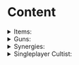# Content
<details>
<summary>Items:
</summary>

|Name|Type|Quality|Effect|Unlock|
|-|-|-|-|-|
| Wooden Token | Active | ![D](https://raw.githubusercontent.com/SpecialAPI/EnterTheGungeonTierImageStorage/main/D.png "D") | Can't be used. Entering a new floor while holding it will create the Resourceful Rat shortcut shop, even if the player didn't use a shortcut elevator. Getting an item from the rat will remove the wooden token from the player. Because the items in the shortcut shop get better with each floor, it can be worth it to keep the token until Forge. The shortcut shops can't be created in Bullet Hell. If obtained in the Forge or Bullet Hell, the token can be used, giving the player 115 casings and a random D tier gun on use. If the player exits the Forge or Bullet Hell when the token can be used (by using Clone for example), the token will no longer be useable. | Defeat the Dragun after taking a shortcut to the Forge |
| PAY 2 WIN | Active | ![B](https://raw.githubusercontent.com/SpecialAPI/EnterTheGungeonTierImageStorage/main/B.png "B") | Can only be used near chest. When used, upgrades the nearest chest for casings. Better chests cost more to upgrade. Brown chests cost 25 casings, blue chests cost 35, green chests cost 50, red chests cost 85 and black chests cost 215. | |
| Fused Ammolet | Passive | ![D](https://raw.githubusercontent.com/SpecialAPI/EnterTheGungeonTierImageStorage/main/D.png "D") | Using blanks now creates a blank bomb instead. Blank bombs explode after 1 second. When a blank bomb explodes, it will create an explosion dealing 250 damage in a 3 tile radius and also cause a normal blank effect. The explosions can't hurt the player. | |
| Special API's Stuff | Active | ![B](https://raw.githubusercontent.com/SpecialAPI/EnterTheGungeonTierImageStorage/main/B.png "B") | 250 damage cooldown. When used, spawns 25-35 random objects from this list: folding table from Portable Table Device, a decoy, an explosive decoy, a bomb, an ice bomb, a proximity mine, a portable turret, a book from Magazine Rack, a red explosive barrel, an orange explosive barrel, a water barrel, an oil barrel, a poison barrel. | |
| Marine's Helmet | Passive | ![B](https://raw.githubusercontent.com/SpecialAPI/EnterTheGungeonTierImageStorage/main/B.png "B") | Gives 1 armor on initial pickup. Has a 5% chance to negate damage. The chance increases to 25% when the user has armor. | Beat Boss Rush as the Marine. |
| Convict's Shackles | Active (Unlocked)/Passive (Locked) | ![C](https://raw.githubusercontent.com/SpecialAPI/EnterTheGungeonTierImageStorage/main/C.png "C") | On use, the item is "locked", consuming the active item and granting a passive item that can't be dropped, removes 1 heart container, caps the player's max health at the current amount and gives a +4.5 flat damage up (the damage up scales with the gun's chance multiplier, meaning it's way weaker for guns that fire quicker and way stronger for guns that fire faster). Going to a new floor makes the item "rusted", which makes it remove an additional half heart container and only give a +1 flat damage up when locked. | |
| Resourceful Whistle | Active | ![A](https://raw.githubusercontent.com/SpecialAPI/EnterTheGungeonTierImageStorage/main/A.png "A") | 275 damage cooldown. Can't be stolen by the Resourceful Rat. On use, summons the Resourceful Rat to steal guns from enemies and bomb them afterwards. The rat can only steal from one enemy at a time. The bombs from the Rat can recharge the item, meaning that the item will be partially recharged when the rat leaves. The Rat can't steal guns from bosses. After picking up the item once, the rat will no longer be able to steal items from the player, unless the player has the Ring of the Resourceful Rat |  |
| Subscribe Button | Passive | ![S](https://raw.githubusercontent.com/SpecialAPI/EnterTheGungeonTierImageStorage/main/S.png "S") | Gives the player a 5% damage up for each subscriber the player has. Subscribers can be gained in different ways, for example by picking up certain items like some bullet upgrades. The player also gains subscribers when fighting some bosses like the Wallmonger. | |
| DLChest | Passive | ![B](https://raw.githubusercontent.com/SpecialAPI/EnterTheGungeonTierImageStorage/main/B.png "B") | Adds a special chest room each floor, even on bullet hell. | |
| Mirror of Truth | Passive | ![C](https://raw.githubusercontent.com/SpecialAPI/EnterTheGungeonTierImageStorage/main/C.png "C") | Replaces all chests with mirrors. Mirrors created by this item only give 1 curse. | |
| Withered Clover | Passive | ![D](https://raw.githubusercontent.com/SpecialAPI/EnterTheGungeonTierImageStorage/main/B.png "B") | All chests are replaced by either C or D tier chests, but spawn 4 at a time. | |
| Calendar | Passive | ![B](https://raw.githubusercontent.com/SpecialAPI/EnterTheGungeonTierImageStorage/main/B.png "B") | Increases different stats depending on the current day of the week. Monday: grants 2 speed. Tuesday: grants +25% dodge roll speed. Wednesday: grants 1 heart container. Thursday: grants +33% damage. Friday: grants +50% rate of fire. Saturday: grants +50% max ammo. Sunday: grants -20% enemy bullet speed. | |
| Green Candle | Active | ![A](https://raw.githubusercontent.com/SpecialAPI/EnterTheGungeonTierImageStorage/main/A.png "A") | Starts with 0 charges. Entering a room will apply green fire to a random enemy. Killing that enemy will give the player 1 charge. Each charge grants the player +5% damage. Can only be used with 5 charges. Using will consume all of the charges to create a giant pool of green fire, apply green fire to all enemies in the room and make them take double damage. Bosses affected by this effect will only take 50% more damage. | |
| Glass Bell | Active | ![B](https://raw.githubusercontent.com/SpecialAPI/EnterTheGungeonTierImageStorage/main/B.png "B") | 1 room recharge. On use, gives the player a glass guon stone. Can't be used when the player has 6 or more glass guon stones. When the player takes damage, the Glass Bell will break and will not be useable. Entering a new floor while the Glass Bell is broken will fix it, making it useable again. | |
| Wishing Orb | Active | ![B](https://raw.githubusercontent.com/SpecialAPI/EnterTheGungeonTierImageStorage/main/B.png "B") | On use, removes 1 heart container from the player to spawn a random chest. Has a higher chance to spawn better chests. Can't be used if the player has less than 2 heart containers. | |
| Butter | Passive | ![C](https://raw.githubusercontent.com/SpecialAPI/EnterTheGungeonTierImageStorage/main/C.png "C") | Using an active item will throw it. Just like thrown guns, thrown active items will deal 20 damage to any enemy it hits. Items with use duration will only be thrown after finishing their use. Single use items can't be thrown. | |
| Totally Legit Coupon | Passive | ![D](https://raw.githubusercontent.com/SpecialAPI/EnterTheGungeonTierImageStorage/main/D.png "D") | -100% shop prices. Taking an item from the shop will increase shop prices by 20%. Shop prices can go above the initial price. Can't be dropped after buying something. Can't appear in shops. |
| Asteroid Belt | Passive | ![S](https://raw.githubusercontent.com/SpecialAPI/EnterTheGungeonTierImageStorage/main/S.png "S") | All projectiles are replaced by asteroids that deal 25% more damage, have a fixed projectile speed, explode for 5 damage in a 1 tile radius and burn nearby enemies on destruction. Because asteroids are different projectiles, they will not keep projectile-specific effects like homing, bouncing or piercing. | |
| Gravedigger's Shovel | Active | ![C](https://raw.githubusercontent.com/SpecialAPI/EnterTheGungeonTierImageStorage/main/C.png "C") | 250 damage cooldown. On use, transforms all enemies in the room into Tombstoners. | |
| Gold Key | Passive | ![N/A](https://raw.githubusercontent.com/SpecialAPI/EnterTheGungeonTierImageStorage/main/N.png "N/A") | Found in a special secret room in abbey. Haunted. Allows for free entrance to the Resourceful Rat's Lair and the R&G Dept. | |
| The Amethyst | Passive | ![N/A](https://raw.githubusercontent.com/SpecialAPI/EnterTheGungeonTierImageStorage/main/N.png "N/A") | Everhood reference. Dropped by the Blobulord. Doubles damage dealt by charged enemies | |
| The Opal | Passive | ![N/A](https://raw.githubusercontent.com/SpecialAPI/EnterTheGungeonTierImageStorage/main/N.png "N/A") | Everhood reference. Dropped by the Old King. Grants immunity to pits. | |
| The Emerald | Passive | ![N/A](https://raw.githubusercontent.com/SpecialAPI/EnterTheGungeonTierImageStorage/main/N.png "N/A") | Everhood reference. Dropped by the Resourceful Rat. Doubles the time required for poison to hurt the player. | |
| The Aquamarine | Passive | ![N/A](https://raw.githubusercontent.com/SpecialAPI/EnterTheGungeonTierImageStorage/main/N.png "N/A") | Everhood reference. Dropped by Agunim. Grants immunity to electricity. | |
| The Ruby | Passive | ![N/A](https://raw.githubusercontent.com/SpecialAPI/EnterTheGungeonTierImageStorage/main/N.png "N/A") | Everhood reference. Dropped by the Advanced Dragun. Grants fire immunity. | |
| The Diamond | Passive | ![N/A](https://raw.githubusercontent.com/SpecialAPI/EnterTheGungeonTierImageStorage/main/N.png "N/A") | Everhood reference. Gained by doing a blood sacrifice. Grants a small all stat up. | |
| Otherworldy Assistance | Passive | ![A](https://raw.githubusercontent.com/SpecialAPI/EnterTheGungeonTierImageStorage/main/A.png "A") | Every 6-8 seconds in a combat room, a ghost spawns near a random enemy. The ghosts dash into the nearest enemy, taking away 50 max hp from them and then vanishing. | |
| Hot Coal | Passive | ![D](https://raw.githubusercontent.com/SpecialAPI/EnterTheGungeonTierImageStorage/main/D.png "D") | Grants guaranteed fire bullets. Taking damage sets the player on fire. While on fire, the player will leave a trail of ignited oil. | |
| Guardian of Time | Active | ![D](https://raw.githubusercontent.com/SpecialAPI/EnterTheGungeonTierImageStorage/main/D.png "D") | 1 room recharge. Can only be used in sealed rooms or near locked doors. On use, either unseals the current room or unlocks the nearest locked door. | ||  | Marbles | Active | ![D](https://raw.githubusercontent.com/SpecialAPI/EnterTheGungeonTierImageStorage/main/D.png "D") | 10 uses. On use, shoots a single makeshift cannon projectile. | |
| Frail Heart | Passive | ![C](https://raw.githubusercontent.com/SpecialAPI/EnterTheGungeonTierImageStorage/main/C.png "C") | Grants 3 health containers on pickup. and fully heals the player on initial pickup. When the player takes damage, all empty heart containers will be removed. | |
| Totem of Gundying | Active | ![B](https://raw.githubusercontent.com/SpecialAPI/EnterTheGungeonTierImageStorage/main/B.png "B") | Can't be used. If the player holds this item when taking a fatal hit, this item will be consumed to give the player a half heart (or an armor if playing as an armor-only character), give the player 3 seconds of invincibility, spawn 5 hearts and 3 armor. | |
| Watermelon | Active | ![B](https://raw.githubusercontent.com/SpecialAPI/EnterTheGungeonTierImageStorage/main/B.png "B") | 250 damage cooldown. On use, lobs watermelon projectiles that deal 67 damage on direct hit and explode for 33 damage in a 1 tile radius. | |
| Console Controller | Active | ![D](https://raw.githubusercontent.com/SpecialAPI/EnterTheGungeonTierImageStorage/main/D.png "D") | On use, the item is thrown, dealing 20 damage to anything it hits. | |
| Static Roll | Passive | ![D](https://raw.githubusercontent.com/SpecialAPI/EnterTheGungeonTierImageStorage/main/D.png "D") | Allows the player to roll in place. | |
| Mirrored Bullet | Passive | ![S](https://raw.githubusercontent.com/SpecialAPI/EnterTheGungeonTierImageStorage/main/S.png "S") | Totally not an eaglebeak ripoff. Gives 2 curse and doubles spread, but the player will shoot an additional mirrored bullet when shooting. | |
| Bloody Scales | Passive | ![B](https://raw.githubusercontent.com/SpecialAPI/EnterTheGungeonTierImageStorage/main/A.png "A") | I swear I have original ideas. Picking up a passive item will give the player another random passive item of the same quality. Picking up a gun will give the player another random gun of the same quality. Gives the player a 1% chance to instantly die when taking damage, which increases by 0.5% for each item or gun the player has (including starter items). Can't be dropped :) (im really sorry) | |
| Lock Plushie | Passive | ![S](https://raw.githubusercontent.com/SpecialAPI/EnterTheGungeonTierImageStorage/main/S.png "S") | Shooting will consume 1 key from the player to fire a giant key projectile that deals 55 fixed damage, pierces through 5 enemies and drops keys when hitting enemies. | Bring the Gold Key to the Aimless Void |
| Boss Chest | Passive | ![S](https://raw.githubusercontent.com/SpecialAPI/EnterTheGungeonTierImageStorage/main/S.png "S") | Defeating a boss will spawn random item. | |
| Chaos | Passive | ![S](https://raw.githubusercontent.com/SpecialAPI/EnterTheGungeonTierImageStorage/main/S.png "S") | Picking up a passive item for the first time will give the player 2 more random passive items, but remove a random passive item that the player had before picking up the item. Picking up a gun for the first time will give the player 2 more random guns, but remove a random gun that the player had before picking up the gun. | |
| Launcher | Passive | ![C](https://raw.githubusercontent.com/SpecialAPI/EnterTheGungeonTierImageStorage/main/C.png "C") | Reduces spread by 75% and increases damage by 50%. Most bullets become lobbed bullets, which can only damage enemies when landing. | |
| Balancing Pole | Passive | ![B](https://raw.githubusercontent.com/SpecialAPI/EnterTheGungeonTierImageStorage/main/B.png "B") | Libra from isaac. | |
| Infinity Crystal | Passive | ![S](https://raw.githubusercontent.com/SpecialAPI/EnterTheGungeonTierImageStorage/main/S.png "S") | Reduces damage by 25%, halves clip size and gives the player 2 curse on pickup, but all guns will no longer decrease their ammo when fired. | |
| Energy Drink | Active | ![B](https://raw.githubusercontent.com/SpecialAPI/EnterTheGungeonTierImageStorage/main/B.png "B") | 250 damage cooldown. On use, instantly refills the current gun's clip, gives the player +400% firerate and +100% speed. The firerate and speed bonuses quickly decay over the course of 5 seconds. | |
| Ammo Flower | Passive | ![C](https://raw.githubusercontent.com/SpecialAPI/EnterTheGungeonTierImageStorage/main/C.png "C") | Decreases reload speed by 5%. All semiautomatic guns become automatic. All charged guns will autofire when reaching the highest charge level. Guns automatically reload when all bullets in their clips are depleted. | |
| Flat Bullets | Passive | ![B](https://raw.githubusercontent.com/SpecialAPI/EnterTheGungeonTierImageStorage/main/B.png "B") | All bullets get +2 flat damage. | |
| Round-s | Passive | ![D](https://raw.githubusercontent.com/SpecialAPI/EnterTheGungeonTierImageStorage/main/D.png "D") | Grants the player +150% range. All bullets orbit around the player. | |
| Magic 8 Ball | Active | ![D](https://raw.githubusercontent.com/SpecialAPI/EnterTheGungeonTierImageStorage/main/D.png "D") | Tells random things but also points to secret rooms. |  |
| Lead Fists | Passive | ![N/A](https://raw.githubusercontent.com/SpecialAPI/EnterTheGungeonTierImageStorage/main/N.png "N/A") | Can only be obtained through the console. Hitting the rat during the punchout minigame will instantly win the round. |  |
| Heart Piece | Passive | ![D](https://raw.githubusercontent.com/SpecialAPI/EnterTheGungeonTierImageStorage/main/D.png "D") | Grants half of a heart container. |  |
| Hot Sauce | Active | ![C](https://raw.githubusercontent.com/SpecialAPI/EnterTheGungeonTierImageStorage/main/C.png "C") | Doubles the time required for fire to hurt the player. On use, sets the player on fire. While the player is on fire, grants guaranteed fire shots and increases damage based on how close the fire is to hurting the player. |  |
| Magic Bag | Active | ![B](https://raw.githubusercontent.com/SpecialAPI/EnterTheGungeonTierImageStorage/main/B.png "B") | 250 damage cooldown. Can only be used near pickups. On use, the nearest pickup is consumed. After recharging, the bag can be used to create 2 copies of the pickup consumed. |  |
| Banana Jam | Active | ![D](https://raw.githubusercontent.com/SpecialAPI/EnterTheGungeonTierImageStorage/main/D.png "D") | 300 damage cooldown. Can only be used when holding a gun that can be dropped. On use, the player throws the current gun and gets a new one from one tier below the tier of the gun that was thrown. The thrown gun doesn't get dropped back on the ground when it hits something. | Beat the Dragun as Singleplayer Cultist. |
| Crown Bullets | Passive | ![A](https://raw.githubusercontent.com/SpecialAPI/EnterTheGungeonTierImageStorage/main/A.png "A") | Grants 1 curse when held. Bullets have a 5% chance to inflict a variety of charm called "Cult Charm" that lasts forever. If an enemy affected by Cult Charm is the only remaining enemy in the room, it will become a "follower" you can indoctrinate for half a heart for it to become a companion. Indoctrinated follower companions will not inherit any bullet effects from the owner and can take damage and die from enemy bullets. |  |
| Red Blammolet | Passive | ![B](https://raw.githubusercontent.com/SpecialAPI/EnterTheGungeonTierImageStorage/main/B.png "B") | Grants one curse when held. Grants one additional blank per floor. When the player uses a blank, a third of all enemies in the current room (up to 3) will become a follower you can indoctrinate for half a heart for it to become a companion. Indoctrinated follower companions will not inherit any bullet effects from the owner and can take damage and die from enemy bullets. |  |
| Rusty Bullets | Passive | ![A](https://raw.githubusercontent.com/SpecialAPI/EnterTheGungeonTierImageStorage/main/A.png "A") | Bullets have a 10% chance to become rusted, halving their damage but infecting enemies with Rust. Enemies infected with Rust will take 50% more damage, be 15% slower and have an aura that spreads Rust to other enemies. Rust lasts infinitely on normal enemies but only lasts 10 seconds on bosses. Hitting a rusted enemy with a rusted bullet will not do anything and only deal half of the damage the bullet would normally deal. |  |
| Rusty Ammo Box | Passive | ![B](https://raw.githubusercontent.com/SpecialAPI/EnterTheGungeonTierImageStorage/main/B.png "B") | On first pickup, all guns that have 0 ammo gain 1 ammo. When a gun runs out of ammo, it is destroyed, creating pickups or items in the process. Quality of items/pickups for B or higher tier guns will be higher than guns of tiers C or lower. | |
| Wooden Dice | Passive | ![D](https://raw.githubusercontent.com/SpecialAPI/EnterTheGungeonTierImageStorage/main/D.png "D") | When you fire a bullet, a random number is rolled between 1 and 6. The bullet's damage is changed depending on the number. If the number is one, the bullet's damage is multiplied by 0.5. If the number is 2, the bullet's damage is multiplied by 0.7. If the number is 3, the bullet's damage is multiplied by 0.9. If the number is 4, the bullet's damage is multiplied by 1.1. If the number is 5, the bullet's damage is multiplied by 1.3. If the number is 6, the bullet's damage is multiplied by 1.5. This item has a hidden value that will change the outcomes of the random rolls each shot. When this item is first created, this number is set to a random number between 1 and 6. This also happens when the item is dropped or the player enters a new floor. If the hidden number is 3 or less, there's a chance to reroll the damage roll if its value is 4 or higher. If the hidden number is 3 or less, there's a chance to reroll the damage output if its value is 3 or lower. If the hidden number is 1 or 6, the chance to reroll is 75%. If the hidden number is 2 or 5, the chance to reroll is 50%. If the hidden number is 3 or 4, the chance to reroll is 25%. As the name suggests, this number is hidden and there's no way to tell what it is, while the damage roll will be shown when an enemy is hit. | |
</details>

<details>
<summary>Guns:
</summary>

|Name|Quality|Class|Stats|Special Effects|Unlock|
|-|-|-|-|-|-|
| Shooting Star | ![S](https://raw.githubusercontent.com/SpecialAPI/EnterTheGungeonTierImageStorage/main/S.png "S") | FULLAUTO | Shoot Style: Automatic, Magazine Size: 600, Ammo Capacity: 600, Damage: 8 (actual bullets), 3 (small bullets), Fire Rate: 0.11, Reload Time: 0, Shot Speed: 32, Range: 1000, Force: 20, Spread: 4° | Bullets split into smaller bullets on impact. | |
| Binarifle | ![B](https://raw.githubusercontent.com/SpecialAPI/EnterTheGungeonTierImageStorage/main/B.png "B") | PISTOL | Shoot Style: Semiautomatic, Magazine Size: 6, Ammo Capacity: 101, Damage: 10 (normal hit), 20 (chained hit), Fire Rate: 0.2, Reload Time: 1, Shot Speed: 13, Range: 60, Force: 10, Spread: 0° | Projectiles move in helix patterns. Hitting enemies with the projectiles consecutively without missing will deal double damage. | |
| Handheld Catapult | ![C](https://raw.githubusercontent.com/SpecialAPI/EnterTheGungeonTierImageStorage/main/C.png "C") | CHARGE | Shoot style: Charged, Magazine Size: 1, Ammo Capacity: 100, Damage: 100, Fire Rate: 1, Reload Time: 1, Shot Speed: 20, Range: ![Infinite](https://raw.githubusercontent.com/SpecialAPI/EnterTheGungeonTierImageStorage/main/InfinityBig.png "Infinite"), Force: 0, Spread: 0° | Projectiles are lobbed, only hitting enemies on landing | |
| Ak-NaN | ![A](https://raw.githubusercontent.com/SpecialAPI/EnterTheGungeonTierImageStorage/main/A.png "A") | SILLY | Shoot Style: Automatic, Magazine Size: 30, Ammo Capacity: 500, Damage: ?, Fire Rate: 0.11, Reload Time: 0.5, Shot Speed: ?, Range: ?, Force: 9, Spread: 360° | Bullet stats, direction and position are randomized each shot. | |
| Cacti Club | ![B](https://raw.githubusercontent.com/SpecialAPI/EnterTheGungeonTierImageStorage/main/B.png "B") | SILLY | Shoot Style: Semiautomatic, Magazine Size: 100, Ammo Capacity: 100, Damage: 15, Fire Rate: 0.77, Reload Time: 0, Shot Speed: 60, Range: 2, Fprce: 10, Spread: 0° | Hitting enemies with the club will spawn 3 cactus projectiles in random directions that deal double damage. | |
| Frogun | ![A](https://raw.githubusercontent.com/SpecialAPI/EnterTheGungeonTierImageStorage/main/A.png "A") | SHOTGUN | Shoot Style: Semiautomatic, Magazine Size: 6, Ammo Capacity: 130, Damage: 12 (bubbles), 5 (bullets), Fire Rate: 0.15, Reload Time: 1, Range: 15, Force: 10, Spread: 30° | Shoots two bubbles. Reloading an empty clip will pop all shot bubbles to create weaker bullets aimed at nearby enemies. | |
| Revolve-ver | ![C](https://raw.githubusercontent.com/SpecialAPI/EnterTheGungeonTierImageStorage/main/C.png "C") | PISTOL | Shoot Style: Semiautomatic, Magazine Size: 6, Ammo Capacity: 200, Damage: 13, Fire Rate: 0.15, Reload Time: 1, Shot Speed: 23, Range: 60, Force: 15, Spread: 0° | Bullets orbit around the player. | |
| Ak-3.14 | ![C](https://raw.githubusercontent.com/SpecialAPI/EnterTheGungeonTierImageStorage/main/C.png "C") | FULLAUTO | Shoot Style: Automatic, Magazine Size: 30, Ammo Capacity: 600, Damage: 5.5, Fire Rate: 0.11, Reload Time: 0.5, Shot Speed: 23, Range: 60, Force: 6, Spread: 0° | Bullets orbit around the player | |
| AK-SoundEngine | ![C](https://raw.githubusercontent.com/SpecialAPI/EnterTheGungeonTierImageStorage/main/C.png "C") | POISON | Shoot Style: Automatic, Magazine Size: 30, Ammo Capacity: 500, Damage: 20 (trash bag) ??? (poison blob) (the wiki doesnt say how much damage those deal, sorry), Fire Rate: 0.11, Reload Time: 1, Shot Speed: 20, Range: 1000, Force: 20, Spread: 10° | Normally fires small poison blobs from Trashcannon's trash bag, but has a 33% chance to fire the trash bag instead. Random fire and reload sounds every shot. |  |
| Ender Gun | ![S](https://raw.githubusercontent.com/SpecialAPI/EnterTheGungeonTierImageStorage/main/S.png "S") | NONE | Varies | Automatically transforms into the player's starting gun, but 3 times bigger. Every stat is the same as the original gun's, but bullet damage is 5 times higher. Can't transform into blasphemy, defaults to the Marine Sidearm instead. |  |
| Leather Whip | ![D](https://raw.githubusercontent.com/SpecialAPI/EnterTheGungeonTierImageStorage/main/D.png "D") | BEAM | Shoot Style: Semiautomatic, Magazine Size: 25, Ammo Capacity: ![Infinite](https://raw.githubusercontent.com/SpecialAPI/EnterTheGungeonTierImageStorage/main/InfinityBig.png "Infinite"), Damage: 9, Fire Rate: 0.75, Reload Time: 0, Shot Speed: 1, Range: ![Infinite](https://raw.githubusercontent.com/SpecialAPI/EnterTheGungeonTierImageStorage/main/InfinityBig.png "Infinite"), Force: 0, Spread: 0° | Attacks similarly to whips from Terraria. |  |
| Pistol Whip | ![C](https://raw.githubusercontent.com/SpecialAPI/EnterTheGungeonTierImageStorage/main/C.png "C") | BEAM | Shoot Style: Semiautomatic, Magazine Size: 25, Ammo Capacity: ![Infinite](https://raw.githubusercontent.com/SpecialAPI/EnterTheGungeonTierImageStorage/main/InfinityBig.png "Infinite"), Damage: 6.5 (whip) 6 (bullet), Fire Rate: 0.75, Reload Time: 0, Shot Speed: 1, Range: ![Infinite](https://raw.githubusercontent.com/SpecialAPI/EnterTheGungeonTierImageStorage/main/InfinityBig.png "Infinite"), Force: 0, Spread: 0° | Attacks similarly to whips from Terraria. When a whip segment hits an enemy, all segments will fire a bullet in the direction they are facing. |  |
| Whipped Cream | ![B](https://raw.githubusercontent.com/SpecialAPI/EnterTheGungeonTierImageStorage/main/B.png "B") | BEAM | Shoot Style: Automatic, Magazine Size: 25, Ammo Capacity: ![Infinite](https://raw.githubusercontent.com/SpecialAPI/EnterTheGungeonTierImageStorage/main/InfinityBig.png "Infinite"), Damage: 4, Fire Rate: 0.25, Reload Time: 0, Shot Speed: 1, Range: ![Infinite](https://raw.githubusercontent.com/SpecialAPI/EnterTheGungeonTierImageStorage/main/InfinityBig.png "Infinite"), Force: 0, Spread: 0° | Attacks similarly to whips from Terraria. |  |
| Lich's Old Gun | ![A](https://raw.githubusercontent.com/SpecialAPI/EnterTheGungeonTierImageStorage/main/A.png "A") | NONE | None (can't shoot) | Can't shoot. While held, all passive and active items will have all of their synergies automatically completed like a reverse Lich's Eye Bullets. | Kill Gunslinger's Past (same unlock method as Lich's Eye Bullets). |
| Suspicious Shotgun | ![B](https://raw.githubusercontent.com/SpecialAPI/EnterTheGungeonTierImageStorage/main/B.png "B") | FULLAUTO | Shoot Style: Semiautomatic, Magazine Size: 8, Ammo Capacity: 200, Damage: 6x6, Fire Rate: 0.6, Reload Time: 1, Shot Speed: 23, Range: 15, Force: 30, Spread: 20° | Unlike the Suspicious Shotgun from the original SpecialAPI's Stuff, this one doesn't get any extra benefits from rainbow mode because I don't want to give people incentive to play on easy mode. | |
| The Red Gun | ![S](https://raw.githubusercontent.com/SpecialAPI/EnterTheGungeonTierImageStorage/main/S.png "S") | SHOTGUN | Shoot Style: Semiautomatic, Magazine Size: 6, Ammo Capacity: 250, Damage: 14, Fire Rate: 0.15, Reload Time: 1, Shot Speed: 23, Range: 60, Force: 30, Spread: 5° | Grants 2 curse while held. Projectiles have a 33% chance to apply a variety of charm "Cult Charm" to any *jammed* enemies it hits. The followers created by Cult Charm applied by this gun will cost 25 ammo from the gun to indoctrinate instead of costing half a heart. Pressing reload with a full clip while standing near a companion, including followers indoctrinated will consume 50 ammo and destroy them to empower the gun. Companions will display the sacrifice bonus above their head when near the player. Companions not summoned through a companion item will give a 20% damage up and companions summoned through a companion item will give a 10% bonus per tier of the item (+10% bonus for D tier items. +20% for C tier item, etc) in addition to the +20% damage up. Can be used near the dead rat's body after punchout to consume it, granting 10 hegemony credits and 45 casings. | |
| Suspicious Shotgun | ![B](https://raw.githubusercontent.com/SpecialAPI/EnterTheGungeonTierImageStorage/main/B.png "B") | EXPLOSIVE | Shoot Style: Semiautomatic, Magazine Size: 6, Ammo Capacity: 200, Damage: 8, Fire Rate: 0.35, Reload Time: 1, Shot Speed: 23, Range: 75, Force: 10, Spread: 8° | Projectiles have a 50% chance to explode when hitting an enemy. The explosions deal 7 damage in a (relatively) small range. | |
</details>

<details>
<summary>Synergies:
</summary>

|Name|Components|Effect|
|-|-|-|
| Fufufufufu | Wooden Token + any of the following: Elimentaler, Rat Boots, Partially Eaten Cheese, Resourceful Sack, Ring of the Resourceful Rat or Resourceful Whistle | The Wooden Token is not consumed when taking a gun from the Resourceful Rat shop created by it. |
| Double the Wish! | Wishing Orb + Life Orb | Wishing Orb spawns two chests instead of one. |
| Wish of Power | Wishing Orb + Sprun | Using Wishing Orb makes Sprun transform. |
| Wish of Reflection | Wishing Orb + Rolling Eye | Using Wishing Orb reflects all enemy bullets in the room. |
| 25% OFF ON ALL IN-GAME PURCHASES! | PAY 2 WIN + Microtransaction Gun | Microtransaction Gun has a 25% chance to not consume the owner's shells. PAY 2 WIN costs 50% less casings to use. |
| Super Blasts | Fused Ammolet + Gold Ammolet | Fused Ammolet's explosion damage is doubled (from 250 to 500). |
| Stunning Blasts | Fused Ammolet + Lodestone Ammolet | Fused Ammolet's explosion knockback is doubled. |
| Random Blasts | Fused Ammolet + Chaos Ammolet | Fused Ammolet's explosion either leaves a random type of goop or gets double knockback. |
| Poison Blasts | Fused Ammolet + Uranium Ammolet | Fused Ammolet's explosion leaves a pool of poison goop. |
| Hot Blasts | Fused Ammolet + Copper Ammolet | Fused Ammolet's explosion leaves a pool of fire goop. |
| Freezing Blasts | Fused Ammolet + Frost Ammolet | Fused Ammolet's explosion leaves a pool of ice goop and freezes nearby water. |
| v3.0 The Massive Update | Special API's Stuff + any of the following: Utility Belt, Ammo Belt, Backpack, Bottle, Box, Mailbox, Briefcase of Cash or the Resourceful Sack | Special API's Stuff now spawns 40-55 objects instead of 25-35. |
| Also click that bell | Subscribe Button + any of the following: Rocket-Powered Bullets, Glass Bell or the Aged Bell | Subscribe Button's damage increase per subscriber is increased from +5% to +7%. |
| Also you can leave a comment | Subscribe Button + Mailbox | Subscribe Button's damage increase is tripled when holding the Mailbox. |
| Chill | Resourceful Whistle + any of the following: Ice Bomb, Frost Giant, Frost Bullets, Frost Ammolet, Cold 45, Polaris, Heart of Ice, Ice Cube, Ice Breaker or the Freeze Ray | Resourceful Rat summoned by the Resourceful Whistle now leaves ice bombs instead of normal bombs. |
| All At Once | Resourceful Whistle + any of the following: Elimentaler, Rat Boots, Partially Eaten Cheese, Resourceful Sack, Ring of the Resourceful Rat or Wooden Token | All enemies are affected by the Resourceful Whistle at once. |
| Shadow Mirror | Mirror of Truth + Shadow Clone | Spawns a shadow clone when the owner enters a room with enemies. |
| Blessed Mirror | Mirror of Truth + Silver Bullets | Reduces the curse gained from breaking a mirror created by the Mirror of Truth to 0.5. |
| Just Your Normal Luck | Withered Clover + Seven Leaf Clover | Chests will now have random tiers from D to S. C and D tier chests spawn 4 at once, B tier chests spawn 2 at once and A and S tier chests are unaffected. Unlocks all naturally spawned chests. |
| Somehow… Luckier? | Withered Clover + Mirror of Truth | Chests now spawn 5 at once instead of 4 at once. |
| BURN! BUUURRRNNNN!!! | Green Candle + any of the following: Hot Lead, Ring of Fire Resistance, Gungeon Pepper | Green Candle now ignites TWO enemies when entering a room. Green Candle's pool of green fire is now bigger. Enemies weakened by Green Candle now take 300% more damage. Bosses weakened by Green Candle now take 100% more damage. |
| Ring It Twice | Glass Bell + Aged Bell | Glass Bell's Glass Guon Stone limit is increased to 7. Glass Bell now creates 2 Glass Guon Stones on use. Glass Bell will still create 1 Glass Guon Stone if it's 1 Glass Guon Stone away from it's limit. |
| Celestial Rhythm | Shooting Star + Crescent Crossbow | Shooting Star now alternates between shooting Crescent Crossbow's split projectiles and Crescent Crossbow's charged projectiles. |
| Wishing Star | Shooting Star + Wishing Orb | Using Wishing Orb permanently increases Shooting Star's damage by 5%. |
| The Initial Idea | Shooting Star + Asteroid Belt | Shooting Star deals double damage. |
| Bouncy Throws | Butter + Bouncy Bullets | Active items thrown by Butter now have 1 extra bounce. This stacks with 2 bounces already granted by Bouncy Bullets, resulting in the thrown active item bouncing 3 times. |
| Piercing Throws | Butter + Ghost Bullets | Active items thrown by Butter now have 1 extra pierce. This stacks with 1 pierce already granted by Ghost Bullets, resulting in the thrown active item piercing 2 enemies. |
| Homing Boomerang Throws | Butter + Homing Bullets or Crutch | Active items thrown by Butter now home on enemies and return to the owner after falling on the ground. |
| Take It Before They Notice | Totally Legit Coupon + any of the following: Chaff Grenade, Aged Bell, Decoy, Explosive Decoy, Smoke Bomb, Box, Grappling Hook, Ring of Ethereal Form, Charm Horn, Grey Mauser and The Predator | When buying an item with Totally Legit Coupon, has a 50% chance to not increase the prices. If that chance triggers before the first price increase, the owner will still be able to drop Totally Legit Coupon until buying another item that does increase the prices. |
| why do you keep crashing | Binarifle + Magnum | Instead of dealing double damage, Binarifle's projectiles instantly destroy enemies marked by the opposite projectile. If the enemy is a boss, they deal triple damage instead. |
| The zombies are coming | Gravedigger's Shovel + any of the following: Zombie Bullets, Vertebraek-47 and Skull Spitter | Gravedigger's Shovel transforms enemies into Spent instead of Gravestoners. Enemies transformed into Spent will not create more waves of Spent upon death. |
| Armored Support | Frail Heart + any of the following: Bionic Leg, Laser Sight, Shock Rounds, and Nanomachines | Losing a heart container through Frail Heart will give the player 1 armor. |
| I am YesEngine | Console Controller + any of the following: Alien Engine and Gungine | Console Controller pierces 10 times, bounces 5 times, homes in on nearby enemies, burns, poisons, freezes, and stuns enemies. |
| Stone x2 | Handheld Catapult + Sling | Handheld Catapult and Sling are dual wielded. |
| Super Launch | Handheld Catapult + Launcher | Handheld Catapult deals double damage and bullets from Handheld Catapult will have triple speed. |
| static readonly | Static Roll + any of the following: Book of Chest Anatomy, Magazine Rack and Gungeon Blueprint | The player is invulnerable for the duration of the entire roll when rolling in place. |
| static void | Static Roll + any of the following: Void Core Cannon, Void Marshal, Void Shotgun, Void Core Assault Rifle | Rolling in place will shoot Void Core Cannon projectiles in 4 cardinal directions. |
| private static | Static Roll + any of the following: Grey Mauser, The Predator, Smoke Bomb, Box, Ring of Ethereal Form | Rolling in place will stealth the player. |
| Infinite Mirror | Mirrored Bullet + Mirror of Truth | Gives the player the Backup Gun effect in addition to the Mirrored Bullet effect. |
| I Hate Mondays | Calendar + any of the following: Shotgun Full of Hate, Table Tech Rage | On Mondays: -3 speed (stacks with Calendar's +2 speed on Mondays) and +50% damage. On other days: +1 speed. |
| Shoulders | Cacti Club + any of the following: Lichy Trigger Finger, Gunknight Gauntlet, Robot's Left Hand, Megahand, Flame Hand, Laser Sight | The damage of Cacti Club's spikes is tripled instead of doubled. |
| Cacti Club II | Cacti Club + any of the following: +1 Bullets, Amulet of the Pit Lord, Utility Belt, Duct Tape, Cactus, Broccoli | Cacti Club shoots 4 spikes instead of 3 |
| Fully Unlocked | Boss Chest + Shelleton Key | Defeating a boss will spawn a Rainbow Chest but remove the Boss Chest, disabling this synergy. |
| while(true) { } | AK-NaN + any of the following: Ice Bomb, Frost Giant, Frost Bullets, Frost Ammolet, Cold 45, Polaris, Heart of Ice, Ice Cube, Ice Breaker, Freeze Ray | AK-NaN's bullets apply freeze to enemies. |
| NullReferenceException | AK-NaN + any of the following: Dragunfire, Flame Hand, Pitchfork, Demon Head, Phoenix, Hot Lead, Ring of Fire Resistance | AK-NaN's bullets apply burn to enemies. |
| Mono.dll has caused an Access Violation | AK-NaN + any of the following: Grappling Hook, Lil' Bomber, Bomb, IBomb Companion App | AK-NaN's bullets create a small explosion on hit. |
| Frogs are Friends | Frogun + Really Special Lute | Really Special Lute orbits the player when holding the Frogun, shooting when the player shoots the Frogun |
| Revenge | Frogun + Face Melter | Face Melter orbits the player when holding the Frogun, shooting when the Frogun is reloading. |
| Gun and Bullets | Lich's Old Gun + Lich's Eye Bullets | Lich's Old Gun gains infinite ammo the ability to shoot, shooting Gunbow's projectiles. |
| Flatter Flat Bullets | Flat Bullets + any of the following: +1 Bullets, Amulet of the Pit Lord | Flat Bullets gives +3 flat damage instead of +2. |
| SpecialUtils | Special API's Stuff + any of the following: Pea Shooter, 38 Special, Derringer, Makarov, Dueling Pistol, Turbo Gun, Screecher, Nail Gun, Wood Beam, The Kiln, Buzzkill, Tear Jerker, Quad Laser, Cactus, Klobbe, Trashcannon | In addition to the normal objects, Special API's Stuff creates 3 static Trashcannon projectiles surrounded by poison goop when used. |
| QoL | Special API's Stuff + any of the following: Armor Synthesizer, Ammo Synthesizer, Explosive Rounds, Sprun, Mirrored Bullet, High Dragunfire | SpecialAPI's Stuff has a 1% chance to replace any object it creates with a piece of armor. If that fails, it has a 4% chance to replace it with a random ammo pickup instead. |
| Hotter Kiln | Hot Coal + The Kiln | When The Kiln is held, the player gains fire immunity and every projectile shot will leave ignited oil behind. |
| When the shotgun is sus! | Suspicious Shotgun + any of the following: Backpack, Moonscraper, Dungeon Eagle, Jetpack, Blast Helmet, Knife Shield | amogus sus haha funny |
| Rainbuddy | Suspicious Shotgun + any of the following: Baby Good Shelleton, Baby Good Mimic, Chicken Flute, Owl, R2g2 | Suspicious Shotgun's damage and bullet size is increased by 25%. |
| Bow-Bow | Suspicious Shotgun + any of the following: Bow, Charmed Bow, Shotbow, Crescent Crossbow, Sticky Crossbow, Triple Crossbow, Gunbow | Suspicious Shotgun as well as all of the components get +12.5% damage, +12.5% bullet scale. Synergy components that can be charged also get 25% faster charge. |
| RAINBOW!!! | Suspicious Shotgun + any of the following: Unicorn Horn, Stuffed Star, Totem of Gundying, Chaos Bullets, Chaos Ammolet, CHAOS | Suspicious Shotgun's damage and bullet size is increased by 25%. |
| Bane Gun | The Red Gun + any of the following: The Membrane, Plague Pistol, Plunger, Poxcannon, GammaRay, Rattler, Shotgun Full of Hate, Shotgrub, Poison Vial, Irradiated Lead, Uranium Ammolet, Monster Blood, Bug Boots, Gas Mask, Hazmat Suit | Reloading The Red Gun at a full clip will switch it to Bane Gun which has a 25% chance to inflict poison when hitting enemies. The chance scales with the current gun power multiplier (both from having companions and sacrificing them). |
| Vampiric Gun | The Red Gun + any of the following: Blood Brooch, Pink Guon Stone, Heart Piece, Antibody, Life Orb, Mutation, Super Meat Gun, Bloodied Scarf | Reloading The Red Gun at a full clip will switch it to Vampiric Gun which has a 5% chance to drop half hearts when killing enemies. The chance scales with the current gun power multiplier (both from having companions and sacrificing them). The chance can't go above 10%. |
| Necromantic Gun | The Red Gun + any of the following: Vertebraek-47, Skull Spitter, Gunslinger's Ashes, Melted Rock, Ghost Bullets, Zombie Bullets, Proton Backpack, Shelleton Key, Baby Good Shelleton, Shellegun | Reloading The Red Gun at a full clip will switch it to Necromantic Gun which has a 50% chance to create ghosts from Gunslinger's Ashes that have homing and last 3 seconds when killing enemies. The time the ghosts lasts scales with the current gun power multiplier (both from having companions and sacrificing them). |
| Zealous Gun | The Red Gun + any of the following: Eye of the Beholster, Rolling Eye, Bloody Eye, Table Tech Sight, Gungeon Blueprint, Sunglasses, Mimic Tooth Necklace, Charming Rounds, Lament Configurum (i honestly dont know what i was thinking when i made that list) | Reloading The Red Gun at a full clip will switch it to Zealous Gun which charges active items twice as fast. |
| Merciless Gun | The Red Gun + any of the following: Vorpal Gun, Vorpal Bullets, Bloody 9mm, Table Tech Rage, Angry Bullets, Cog of Battle, Shadow Bullets, Gold Ammolet, Wood Beam, Hyper Light Blaster | Reloading The Red Gun at a full clip will switch it to Merciless Gun which has a 5% chance for projectiles to crit, similarly to the Vorpal Gun. The chance scales with the current gun power multiplier (both from having companions and sacrificing them), but doesn't scale with coolness |
| Godly Gun | The Red Gun + any of the following: Rubenstein's Monster, High Dragunfire, Finished Gun, Clone | Reloading The Red Gun at a full clip will switch it to Godly Gun which deals 50% more damage and ignores the boss damage cap. This synergy can't be completed with Lich's Eye Bullets. |
| Might of the Devout | The Red Gun + any of the following, +1 Bullets, Broccoli, Riddle of Lead, Railgun, Lichy Trigger Finger, Amulet of the Pit Lord, Magic Sweet | Increases The Red Gun's damage by 25%. |
| Hearts of the Faithful | The Red Gun + any of the following: Heart Holster, Heart Lunchbox, Heart Locket, Heart Bottle, Heart Purse, Heart of Ice | Grants half a heart container. |
| Cheap Rituals | The Red Gun + any of the following: Totally Legit Coupon, Turkey, Gilded Bullets, Microtransaction Gun, PAY 2 WIN, Iron Coin, Smiley's Revolver, Ring of Miserly Protection, Escape Rope | Halves the amount of ammo required to sacrifice a companion. |
| Dynamite | Shredder + any of the following: Explosive Rounds, Com4nd0, RPG, Yari Launcher, Bomb, Grenade Launcher, Cluster Mine, Proximity Mine, C4, Air Strike | Increases Shredder's explosion damage by 15%. |
| Plastic Explosive | Shredder + any of the following: Fat Bullets, Big Shotgun, Heavy Bullets, Blast Helmet, Sereious Cannon, Railgun, RC Rocket, Vulcan Cannon, Big Boy, Big Iron | Increases Shredder's explosion range by 25%. |
| Shredder II | Shredder + any of the following: +1 Bullets, Amulet of the Pit Lord, Utility Belt, Duct Tape, Broccoli | Increases the chance for Shredder's bullets to explode by 25%. |
| Good Game Design | Infinity Crystal + Microtransaction Gun | Microtransaction Gun becomes a regular weapon that doesn't consume casings. |
| Enter the Gungeon 2 | DLChest + any of the following: Book of Chest Anatomy, Ring of Chest Friendship, Chest Teleporter, Ring of Chest Vampirism, Ring of Mimic Friendship, Microtransaction Gun | Instead of creating the same room on every floor, DLChest's rooms now vary every floor, with most of them being better than what it would be without the synergy. |
| 50% OFF ON ALL DLCHESTS! | DLChest + PAY 2 WIN | PAY 2 WIN costs 50% less casings when used in a DLChest chest room. |
| True Knight | Marine's Helmet + any of the following: Gunknight Armor, Gunknight Gauntlet, Gunknight Greaves, Gunknight Helmet, Old Knight's Helm, Old Knight's Shield, Blast Helmet, Armor of Thorns, Heavy Boots, Knight's Gun | Doubles the chance for Marine's Helmet to negate damage. |
| A Little More | Totem of Gundying + any of the following: Bullet Idol, Sprun, Cog of Battle | While held, shooting will cause the Totem of Gundying to shoot a laser from Eye of the Beholster with a 1 second cooldown. |
| Wrath of the Keys | Lock Plushie + any of the following: Angry Bullets, Homing Bullets | Key projectiles created by Lock Plushie get a strong homing effect. |
| Keybag | Lock Plushie + any of the following: Loot Bag, Backpack, Resourceful Sack, Magic Bag | Lock Plushie gets a 25% chance to not consume keys. |
| Ring of Lock Friendship | Lock Plushie + any of the following: Ring of Chest Friendship, Ring of Chest Vampirism, Ring of Ethereal Form, Ring of Fire Resistance, Ring of Miserly Protection, Ring of Mimic Friendship | Lock Plushie doesn't consume keys outside of combat. |
| Rusty Shovel | Rusty Bullets + Gravedigger's Shovel | Gravedigger's Shovel applies Rust to all enemies in the room on use. |
| Rusty Iron | Rusty Bullets + Big Iron | The chance for Rusty Bullets to trigger is doubled when holding Big Iron. |
| Rusty Coin | Rusty Bullets + Iron Coin | Iron Coin applies Rust to all enemies in the room on use. |
| Snake Eyes | Wooden Dice + Snakemaker | Rolling two ones in a row will fire a skull that has strong homing (equal to that of Homing Bullets but guaranteed), pierces one time and turns enemies into snakes. |
| Midnight | Wooden Dice + Sixth Chamber | Rolling two sixes in a row will fire finished gun's final projectile. |
| Gambling Addiction | Wooden Dice + Chance Bullets | Bullet damage is now scaled with two dice rolls instead of one. Rolling one on both dice rolls with the Snake Eyes synergy will shoot the skull and rolling six on both dice rolls with the Midnight synergy will shoot the finished gun projectile. Both dice rolls are equally rigged. |
</details>

<details>
<summary>Singleplayer Cultist:
</summary>
While SpecialAPI's Stuff is active, the Cultist in the Breach will be active even without a controller connected. When talked to without a controller, you will be able to switch to the Cultist like any normal character. The singleplayer Cultist shares the appearance with normal cultist, but can talk to NPCs like normal. While in singleplayer, the Friendship Cookie will instead heal 1 heart and the Number 2 will only grant it's bonuses while the player has no companions or orbitals (including Glass Guon Stones). The singleplayer Cultist currently has no unlocks except the singleplayer Number 2 unlock by defeating the High Dragun with the singleplayer Cultist. These changes will also be applied to cultist from the `character` command in the console.
</details>